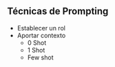 ## Técnicas de Prompting
* Establecer un rol
* Aportar contexto
  * 0 Shot
  * 1 Shot
  * Few shot
 

